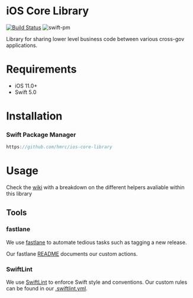 
# iOS Core Library

[![Build Status](https://app.bitrise.io/app/87e3e9b4bbc67fdf/status.svg?token=7zkTATaU7BBDnGwm6LoXAA)](https://app.bitrise.io/app/87e3e9b4bbc67fdf)
![swift-pm](https://img.shields.io/badge/SwiftPM-Compatible-success.svg)

Library for sharing lower level business code between various cross-gov applications.

# Requirements

- iOS 11.0+
- Swift 5.0

# Installation

### Swift Package Manager
```swift
https://github.com/hmrc/ios-core-library
```


# Usage
Check the [wiki](https://github.com/hmrc/ios-core-library/wiki) with a breakdown on the different helpers avaliable within this library

## Tools

### fastlane

We use [fastlane](https://docs.fastlane.tools/getting-started/ios) to automate tedious tasks such as tagging a new release.

Our fastlane [README](https://github.com/hmrc/ios-core-library/tree/master/fastlane) documents our custom actions.

### SwiftLint

We use [SwiftLint](https://github.com/realm/SwiftLint) to enforce Swift style and conventions. Our custom rules can be found in our [.swiftlint.yml](https://github.com/hmrc/ios-core-library/blob/master/.swiftlint.yml).
